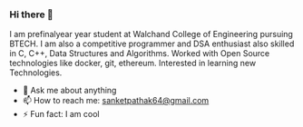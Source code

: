 ### Hi there 👋


I am prefinalyear year student at Walchand College of Engineering pursuing BTECH. I am also a competitive programmer and DSA enthusiast also skilled in C, C++, Data Structures and Algorithms. Worked with Open Source technologies like docker, git, ethereum. Interested in learning new Technologies. 
- 💬 Ask me about anything
- 📫 How to reach me: sanketpathak64@gmail.com
- ⚡ Fun fact: I am cool

